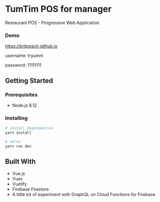 # TumTim POS for manager
Restaurant POS - Progressive Web Application

### Demo
https://kritpeach.github.io

username: tryumm

password: 11111111

## Getting Started
### Prerequisites
- Node.js 8.12

### Installing
``` bash
# install dependencies
yarn install

# serve
yarn run dev
```

## Built With
- Vue.js
- Vuex
- Vuetify
- Firebase Firestore
- A little bit of experiment with GraphQL on Cloud Functions for Firebase
